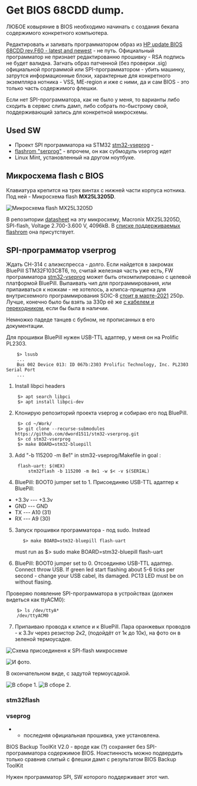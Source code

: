 # Get BIOS 68CDD dump.

ЛЮБОЕ ковыряние в BIOS необходимо начинать с создания бекапа содержимого конкретного компьютера.

Редактировать и заливать программатором образ из [HP update BIOS 68CDD rev.F60 - latest and newest](https://ftp.hp.com/pub/softpaq/sp73501-74000/sp73934.exe) - не путь. Официальный программатор не признает редактированню прошивку - RSA подпись не будет валидна. Загнать образ патченной (без проверки .sig) официальной программой или SPI-программатором - убить машинку, затрутся информационные блоки, характерные для конкретного экземпляра нотника - VSS, ME-region и иже с ними, да и сам BIOS - это только часть содержимого флешки.

Если нет SPI-программатора, как не было у меня, то варианты либо сходить в сервис слить дамп, либо собрать по-быстрому свой, поддерживающий запись для конкретной микросхемы.  


## Used SW

- Проект SPI программатора на STM32 [stm32-vseprog](https://github.com/dword1511/stm32-vserprog) - 
- [flashrom "serprog"](https://www.flashrom.org/) - впрочем, он как субмодуль vseprog идет
- Linux Mint, установленный на другом ноутбуке.


## Микросхема flash с BIOS

Клавиатура крепится на трех винтах с нижней части корпуса нотника. Под ней - Микросхема flash **MX25L3205D**.

![Микросхема flash **MX25L3205D**](pix/IMG_20210305_081229.jpg)

В репозитории [datasheet](/doc/MX25L3205D%2C%203V%2C%2032Mb%2C%20v1.5.pdf) на эту микросхему, Macronix	MX25L3205D, SPI-flash, Voltage 2.700-3.600 V, 4096kB. В [списке поддерживаемых flashrom](https://www.flashrom.org/Supported_hardware) она присутствует.


## SPI-программатор vserprog	

Ждать CH-314 c алиэкспресса - долго. Если найдется в закромах BluePill STM32F103C8T6, то, считай железная часть уже есть, FW программатора [stm32-vseprog](https://github.com/dword1511/stm32-vserprog) может быть откомпилировано с целевой платформой BluePill. Выпаивать чип для программирования, или припаиваться к ножкам - не хотелось, а клипса-прищепка для внутрисхемного программирования SOIC-8 [стоит в марте-2021](https://roboshop.spb.ru/tools/sop-8-clips) 250р. Лучше, конечно было бы взять за 330р её же [с кабелем и переходником](https://roboshop.spb.ru/tools/sop-8-clips-cabel), если бы была в наличии. 


Немножко падеде танцев с бубном, не прописанных в его документации.

Для прошивки BluePill нужен USB-TTL адаптер, у меня он на Prolific PL2303.

		$> lsusb
		...
		Bus 002 Device 013: ID 067b:2303 Prolific Technology, Inc. PL2303 Serial Port
		...
		
1. Install libpci headers

		$> apt search libpci
		$> apt install libpci-dev
	   
2. Клонирую репозиторий проекта vseprog и собираю его под BluePill.

		$> cd ~/Work/
		$> git clone --recurse-submodules https://github.com/dword1511/stm32-vserprog.git
		$> cd stm32-vserprog
		$> make BOARD=stm32-bluepill

3. Add "-b 115200 -m 8e1" in stm32-vseprog/Makefile in goal :

		flash-uart: $(HEX)
			stm32flash -b 115200 -m 8e1 -w $< -v $(SERIAL)

4. BluePill: BOOT0 jumper set to 1. Присоединяю USB-TTL адаптер к BluePill: 
- +3.3v --- +3.3v
- GND 	--- GND
- TX	--- A10 (31)
- RX	--- A9 (30)

5. Запуск прошивки программатора - под sudo. Instead

          $> make BOARD=stm32-bluepill flash-uart
    must run as
          $> sudo make BOARD=stm32-bluepill flash-uart


6. BluePill: BOOT0 jumper set to 0. Отсоединяю USB-TTL адаптер. Connect throw USB. If green led start flashing about 5-6 ticks per second - change your USB cabel, its damaged. PC13 LED must be on without flasing.

Проверяю появление SPI-программатора в устройствах (должен видеться как ttyACM0):

		$> ls /dev/ttyA*
		/dev/ttyACM0

7. Припаиваю провода к клипсе и к BluePill. Пара оранжевых проводов - к 3.3v через резистор 2к2, (подойдёт от 1к до 10к), на фото он в зеленой термоусадке.

![Схема присоединеня к SPI-flash микросхеме](/pix/schem_vseprog.jpg)

![И фото.](/pix/IMG_20210308_193759.jpg)

В окончательном виде, с задутой термоусадкой.

![В сборе 1.](/pix/IMG_20210308_194425.jpg)
![В сборе 2.](/pix/IMG_20210308_194627.jpg) 


### stm32flash



### vseprog


-  - последняя официальная прошивка, уже установлена.


BIOS Backup ToolKit V2.0 - вроде как (?) сохраняет без SPI-программатора содержимое BIOS. Ноистинность можно подвердить только сравнив слитый с флешки дамп с результатом BIOS Backup ToolKit





Нужен программатор SPI, SW которого поддерживает этот чип.
